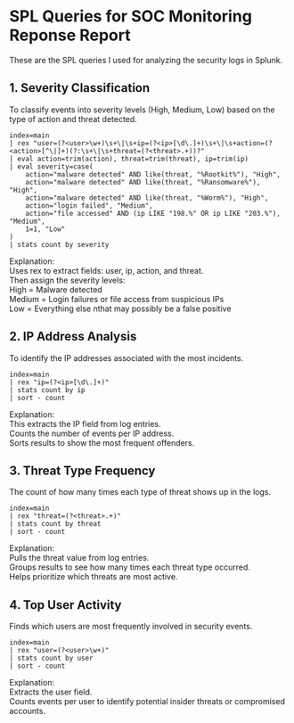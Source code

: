 # SPL Queries for SOC Monitoring Reponse Report

These are the SPL queries I used for analyzing the security logs in Splunk.

## 1. Severity Classification
To classify events into severity levels (High, Medium, Low) based on the type of action and threat detected.

```
index=main 
| rex "user=(?<user>\w+)\s+\|\s+ip=(?<ip>[\d\.]+)\s+\|\s+action=(?<action>[^\|]+)(?:\s+\|\s+threat=(?<threat>.+))?"
| eval action=trim(action), threat=trim(threat), ip=trim(ip)
| eval severity=case(
    action="malware detected" AND like(threat, "%Rootkit%"), "High",
    action="malware detected" AND like(threat, "%Ransomware%"), "High",
    action="malware detected" AND like(threat, "%Worm%"), "High",
    action="login failed", "Medium",
    action="file accessed" AND (ip LIKE "198.%" OR ip LIKE "203.%"), "Medium",
    1=1, "Low"
)
| stats count by severity
```
Explanation:<br>
Uses rex to extract fields: user, ip, action, and threat.<br>
Then assign the severity levels:<br>
High = Malware detected <br>
Medium = Login failures or file access from suspicious IPs <br>
Low = Everything else nthat may possibly be a false positive


## 2. IP Address Analysis
To identify the IP addresses associated with the most incidents.

```
index=main 
| rex "ip=(?<ip>[\d\.]+)"
| stats count by ip
| sort - count
```
Explanation:<br>
This extracts the IP field from log entries.<br>
Counts the number of events per IP address.<br>
Sorts results to show the most frequent offenders.


## 3. Threat Type Frequency

The count of how many times each type of threat shows up in the logs.

```
index=main 
| rex "threat=(?<threat>.+)"
| stats count by threat
| sort - count
```
Explanation:<br>
Pulls the threat value from log entries.<br>
Groups results to see how many times each threat type occurred.<br>
Helps prioritize which threats are most active.


## 4. Top User Activity
Finds which users are most frequently involved in security events.

```
index=main
| rex "user=(?<user>\w+)"
| stats count by user
| sort - count
```
Explanation:<br>
Extracts the user field.<br>
Counts events per user to identify potential insider threats or compromised accounts.
